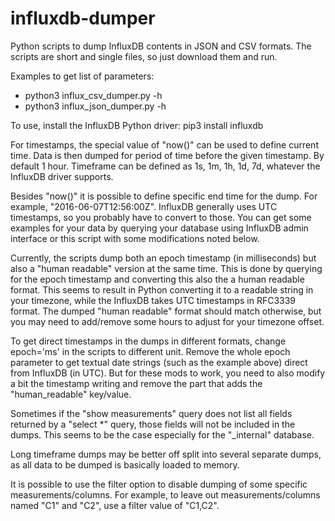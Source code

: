 # influxdb-dumper
Python scripts to dump InfluxDB contents in JSON and CSV formats.
The scripts are short and single files, so just download them and run.

Examples to get list of parameters:
- python3 influx_csv_dumper.py -h
- python3 influx_json_dumper.py -h

To use, install the InfluxDB Python driver: pip3 install influxdb

For timestamps, the special value of "now()" can be used to define current time.
Data is then dumped for period of time before the given timestamp. By default 1 hour.
Timeframe can be defined as 1s, 1m, 1h, 1d, 7d, whatever the InfluxDB driver supports.

Besides "now()" it is possible to define specific end time for the dump.
For example, "2016-06-07T12:56:00Z". InfluxDB generally uses UTC timestamps, so you probably have to convert to those.
You can get some examples for your data by querying your database using InfluxDB admin interface or this script with some modifications noted below.

Currently, the scripts dump both an epoch timestamp (in milliseconds) but also a "human readable" version at the same time.
This is done by querying for the epoch timestamp and converting this also the a human readable format.
This seems to result in Python converting it to a readable string in your timezone, while the InfluxDB takes UTC timestamps in RFC3339 format.
The dumped "human readable" format should match otherwise, but you may need to add/remove some hours to adjust for your timezone offset.

To get direct timestamps in the dumps in different formats, change epoch='ms' in the scripts to different unit.
Remove the whole epoch parameter to get textual date strings (such as the example above) direct from InfluxDB (in UTC).
But for these mods to work, you need to also modify a bit the timestamp writing and remove the part that adds the "human_readable" key/value.

Sometimes if the "show measurements" query does not list all fields returned by a "select *" query,
those fields will not be included in the dumps. This seems to be the case especially for the "_internal" database.

Long timeframe dumps may be better off split into several separate dumps, as all data to be dumped is
basically loaded to memory.

It is possible to use the filter option to disable dumping of some specific measurements/columns.
For example, to leave out measurements/columns named "C1" and "C2", use a filter value of "C1,C2".
